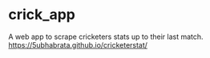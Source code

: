 # crick_app
A web app to scrape cricketers stats up to their last match.
https://5ubhabrata.github.io/cricketerstat/
